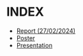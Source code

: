 # INDEX 
* [Report (27/02/2024)](https://github.com/Chanchalsanthosh/TBI-Website/blob/main/Documents/REPORT(27_02_24).pdf)
* [Poster](https://github.com/Chanchalsanthosh/TBI-Website/blob/main/Documents/Poster.pdf)
* [Presentation](https://github.com/Chanchalsanthosh/TBI-Website/blob/main/Documents/TBI_WEBSITE(PPT).pdf)
